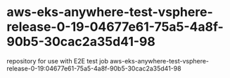 # aws-eks-anywhere-test-vsphere-release-0-19-04677e61-75a5-4a8f-90b5-30cac2a35d41-98
repository for use with E2E test job aws-eks-anywhere-test-vsphere-release-0-19:04677e61-75a5-4a8f-90b5-30cac2a35d41-98
